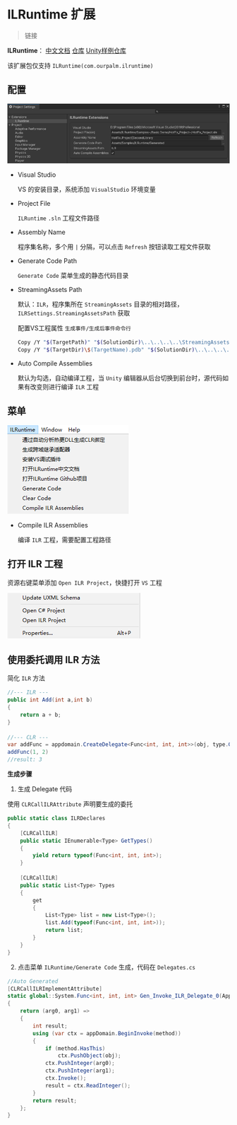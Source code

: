 # ILRuntime 扩展

> 链接

**ILRuntime**： [中文文档](https://ourpalm.github.io/ILRuntime/) [仓库](https://github.com/Ourpalm/ILRuntime) [Unity样例仓库](https://github.com/Ourpalm/ILRuntimeU3D)

该扩展包仅支持 `ILRuntime(com.ourpalm.ilruntime)` 

## 配置

![Settings](Doc~/Images/Settings.png)



- Visual Studio

  VS 的安装目录，系统添加 `VisualStudio` 环境变量

- Project File

  `ILRuntime` `.sln` 工程文件路径

- Assembly Name

  程序集名称，多个用 `|` 分隔，可以点击 `Refresh` 按钮读取工程文件获取

- Generate Code Path

  `Generate Code` 菜单生成的静态代码目录
  
- StreamingAssets Path

  默认：`ILR`，程序集所在 `StreamingAssets` 目录的相对路径，`ILRSettings.StreamingAssetsPath` 获取

  配置VS工程属性 `生成事件/生成后事件命令行`

  ```bash
  Copy /Y "$(TargetPath)" "$(SolutionDir)\..\..\..\..\StreamingAssets\ILR\$(TargetFileName)"
  Copy /Y "$(TargetDir)\$(TargetName).pdb" "$(SolutionDir)\..\..\..\..\StreamingAssets\ILR\$(TargetName).pdb"
  ```

- Auto Compile Assemblies

  默认为勾选，自动编译工程，当 `Unity` 编辑器从后台切换到前台时，源代码如果有改变则进行编译 `ILR` 工程

## 菜单

![Menu](Doc~/Images/Menu.png)

- Compile ILR Assemblies

  编译 `ILR` 工程，需要配置工程路径

  

## 打开 ILR 工程

资源右键菜单添加 `Open ILR Project`，快捷打开 `VS` 工程

![Menu_OpenILRProject](Doc~/Images/Menu_OpenILRProject.png)

## 使用委托调用 ILR 方法

简化 `ILR` 方法

```c#
//--- ILR ---
public int Add(int a,int b)
{
	return a + b;
}

//--- CLR ---
var addFunc = appdomain.CreateDelegate<Func<int, int, int>>(obj, type.GetMethod("Add", 2));
addFunc(1, 2)
//result: 3
```

**生成步骤**

1. 生成 Delegate 代码

使用 `CLRCallILRAttribute` 声明要生成的委托

```c#
public static class ILRDeclares
{
    [CLRCallILR]
    public static IEnumerable<Type> GetTypes()
    {
        yield return typeof(Func<int, int, int>);
    }

    [CLRCallILR]
    public static List<Type> Types
    {
        get
        {
            List<Type> list = new List<Type>();
            list.Add(typeof(Func<int, int, int>));
            return list;
        }
    }
}
```

2. 点击菜单 `ILRuntime/Generate Code` 生成，代码在 `Delegates.cs`

```c#
//Auto Generated
[CLRCallILRImplementAttribute]
static global::System.Func<int, int, int> Gen_Invoke_ILR_Delegate_0(AppDomain appDomain, object obj, IMethod method)
{
    return (arg0, arg1) =>
    {
        int result;
        using (var ctx = appDomain.BeginInvoke(method))
        {
            if (method.HasThis)
                ctx.PushObject(obj);
            ctx.PushInteger(arg0);
            ctx.PushInteger(arg1);
            ctx.Invoke();
            result = ctx.ReadInteger();
        }
        return result;
    };
}
```

